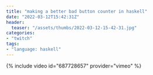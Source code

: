 ```yaml
---
title: "making a better bad button counter in haskell"
date: "2022-03-12T15:42:31Z"
header:
  teaser: "/assets/thumbs/2022-03-12-15-42-31.jpg"
categories:
- "twitch"
tags:
- "language: haskell"
---
```

{% include video id="687728657" provider="vimeo" %}
